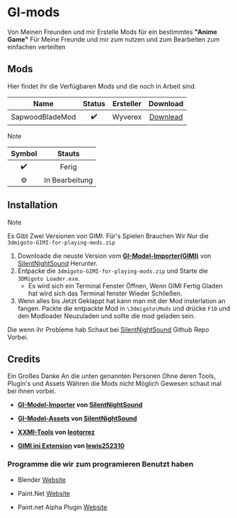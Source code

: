 # GI-mods

<!-- Beschreibung -->

Von Meinen Freunden und mir Erstelle Mods für ein bestimmtes **"Anime Game"**
Für Meine Freunde und mir zum nutzen und zum Bearbeiten zum einfachen verteilten  

<!----------------------------------------------------------------------------------------------------------------------------------------------------------------->

## Mods

<!--Mods die wir gemacht haben -->

Hier findet ihr die Verfügbaren Mods und die noch in Arbeit sind.

| Name | Status|Ersteller|Download|
|:--------------:|:------------------:|:------:|:------:|
|SapwoodBladeMod| :heavy_check_mark: |Wyverex|[Downlead](https://gamebanana.com/mods/563442)|

> [!Note]
>
>|**Symbol**|**Stauts**|
>|:----:|:----:|
>|:heavy_check_mark:|Ferig|  
>|:gear:|In Bearbeitung|

<!----------------------------------------------------------------------------------------------------------------------------------------------------------------->

## Installation

  > [!NOTE]
  > Es Gibt Zwei Versionen von GIMI.
  > Für's Spielen Brauchen Wir Nur die `3dmigoto-GIMI-for-playing-mods.zip`

  1. Downloade die neuste Version vom [**GI-Model-Importer\(GIMI\)**](https://github.com/SilentNightSound/GI-Model-Importer/releases) von [SilentNightSound](https://github.com/SilentNightSound/) Herunter.
  1. Entpacke die `3dmigoto-GIMI-for-playing-mods.zip` und Starte die `3DMigoto Loader.exe`.
        - Es wird sich ein Terminal Fenster Öffnen, Wenn GIMI Fertig Gladen hat wird sich das Terminal fenster Wieder Schließen.
  1. Wenn alles bis Jetzt Geklappt hat kann man mit der Mod insterlation an fangen. Packte die entpackte Mod in `\3dmigoto\Mods` und drücke `F10` und den Modloader Neuzuladen und sollte die mod geladen sein.
  
Die wenn ihr Probleme hab Schaut bei [SilentNightSound](https://github.com/SilentNightSound/GI-Model-Importer/blob/main/README.md) Github Repo Vorbei.

## Credits

Ein Großes Danke An die unten genannten Personen Ohne deren Tools, Plugin's und Assets Währen die Mods nicht Möglich Gewesen
schaut mal bei ihnen vorbei.

- **[GI-Model-Importer](https://github.com/SilentNightSound/GI-Model-Importer) von [SilentNightSound](https://github.com/SilentNightSound/)**

- **[GI-Model-Assets](https://github.com/SilentNightSound/GI-Model-Importer-Assets) von [SilentNightSound](https://github.com/SilentNightSound/)**

- **[XXMI-Tools](https://github.com/leotorrez/XXMITools) von [leotorrez](https://github.com/leotorrez/)**

- **[GIMI ini Extension](https://github.com/lewis252310/GIMI_ini_Extension) von [lewis252310](https://github.com/lewis252310/)**

### Programme die wir zum programieren Benutzt haben

- Blender [Website](https://www.blender.org/)

- Paint.Net [Website](https://getpaint.net/)

- Paint.net Alpha Plugin [Website](https://shorturl.at/ncd8O)
<!--https://forums.getpaint.net/topic/131310-quick-alpha-toolkit-v11-updated-19-nov-2024/#comment-638059-->